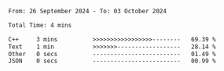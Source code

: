 <!--START_SECTION:waka-->

```txt
From: 26 September 2024 - To: 03 October 2024

Total Time: 4 mins

C++     3 mins          >>>>>>>>>>>>>>>>>--------   69.39 %
Text    1 min           >>>>>>>------------------   28.14 %
Other   0 secs          -------------------------   01.49 %
JSON    0 secs          -------------------------   00.99 %
```

<!--END_SECTION:waka-->
